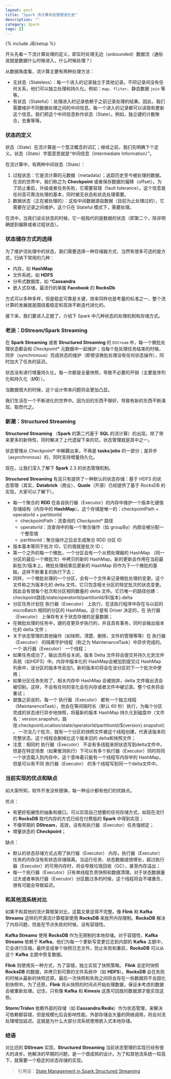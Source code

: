```yaml
---
layout: post
title: "Spark 流计算状态管理进化史"
description: ""
category: Spark
tags: []
---
```

{% include JB/setup %}

开头先看一下流计算处理的定义，即实时处理无边（unbounded）数据流（通俗说就是数据什么时候进入，什么时候处理？）

从数据角度看，流计算主要有两种处理方法：

- 无状态（Stateless）：每一个进入的记录独立于其他记录。不同记录间没有任何关系，他们可以独立处理和持久化。例如：`map`、`fliter`、静态数据 `join` 等等。
- 有状态（Stateful）：处理进入的记录依赖于之前记录处理的结果。因此，我们需要维护不同数据处理之间的中间信息。每一个进入的记录都可以读取和更新这个信息。我们把这个中间信息称作状态（State）。例如，独立键的计数聚合，去重等等。

### 状态的定义

状态（State）在流计算是一个宽泛概念的词汇；继续之前，我们先明确下个定义。状态（State）字面意思就是“中间信息（Intermediate Information）”。

在流计算中，有两种中间状态（State）：

1. 过程状态：它是流计算的元数据（metadata）；追踪历史至今被处理的数据。在流的世界中，我们称之为 **Checkpoint** 或者保存数据的偏移（offset）。为了防止重启，升级或者任务失败，它需要容错（fault tolerance）。这个信息是任何高可靠流处理的基本，同时被无状态和状态处理需要。
2. 数据状态（正在被处理的）：这些中间数据源自数据（目前为止处理过的），它需要在记录之间维护。这个只在 Stateful 模式下，需要处理。

在流中，当我们谈论状态的时候，它一般指代的是数据的状态（即第二个，除非明确提到偏移或者过程状态）。

### 状态储存方式的选择

为了维护流处理中的状态，我们需要选择一种存储器方式，当然有很多可选的是方式，归纳下常用的几种：
- 内存，如 **HashMap** 
- 文件系统，如 **HDFS**
- 分布式数据库，如 ***Cassandra**
- 嵌入式存储，最流行的单属 **Facebook** 的 **RocksDb**

方式可以多种多样，但是稳定可靠是关键，效率同样也是考量的标准之一，整个流计算的发展就是围绕着稳定和高效不断迭代进化的。

接下来，我们要进入正题了，介绍下 Spark 中几种状态的处理机制和存储方式。

### 老派：DStream/Spark Streaming

在 **Spark Streaming** 或者 **Structured Streaming** 的 `DStream` 中，每一个微批处理状态都会和 *Checkpoint** 元数据中一起维护；当每个批处理任务结束的时候，同步（synchronous）完成状态的维护（即使该微批处理没有任何状态操作），同时加大了任务的延迟。

状态没有进行增量持久化，每一次都是全量快照，导致不必要的开销（主要是序列化和持久化（**I/O**））。

当数据很大的时候，这个设计带来问题将会更加凸显。

我们生活在一个不断进化的世界中。因为旧的东西不够好，导致有新的东西不断涌现，取而代之。

### 新潮：Structured Streaming

**Structured Streaming** （**Spark** 的第二代基于 **SQL** 的流计算）的出现，除了带来更多的新特性，同时解决了上代遗留下来的坑，状态管理就是其中之一。

状态管理从 *Checkpoint** 中解藕出来，不再是 **tasks**/**jobs** 的一部分；是异步（asynchronous）的，同时支持增量持久化。

现在，让我们深入了解下 **Spark** 2.3 的状态管理机制。

**Structured Streaming** 有且只有提供了一种默认的状态存储：基于 HDFS 的状态管理（其实，**Databrick**（商业）、**Quole**（开源）已经提供了基于 RocksDB 的实现，大家可以了解下）。

- 每一个聚合的 **RDD** 在各自执行器（Executor）的内存中维护一个版本化键值存储结构（内存中的 **HashMap**）。这个存储是唯一的：checkpointPath + operatorId + partitionId
    - checkpointPath：流查询的 *Checkpoint** 路径
    - operatorId：流查询中的每一个聚合操作（如 groupBy）内部会被分配一个整型值
    - partitionId：聚合操作之后会生成聚合 RDD 分区 ID
- 版本基本等同于批次 ID，它的值就是批次 ID；
- 第一个之外的每一个微批，一个分区会有一个从预处理器的 HashMap （同一分区的最后一个微批次）中拷贝的新的 HashMap。新的更新会作用在当前最新批次/版本上。微批处理结束后更新的 HashMap 将作为下一个微批的基础，这样不断重复的执行下去；
- 同样，一个微批处理的一个分区，会有一个文件来记录微批处理的变更。这个文件称之为版本化的 delta 文件。它只包含相关分区的特定批次的状态变更。因此会有很每个批次和分区相同数量的 delta 文件。它已唯一的路径创建：checkpoint路径/state/operatorId/partitionId/${版本}.delta
- 分区任务计划在 执行器（Executor） 上执行，在该执行程序中存在与以前的 microBatch 相同的分区的 HashMap。这个是有 Driver 决定的，在 执行器（Executor） 上保存有关于状态存储的足量数据；
- 在微批处理的任务中，键的变更异步执行的，并且具有事务，同时会输出版本化的 delta 文件；
- 关于状态管理的其他操作（如快照，清楚、删除，文件的管理等等）在 执行器（Executor） 的隔离守护线程（称之为 MaintenanceTask）中异步完成的。一个 执行器（Executor） 一个线程；
- 如果任务成功了，输出流将会关闭，版本 Delta 文件将会提交并持久化到文件系统（如HDFS）中。内存中版本化的 HashMap会被加到提交过 HashMap 列表中，该分区的版本号会加1。新的版本ID将会在该分区的下一个批次中使用；
- 如果分区任务失败了，相关内存中 HashMap 会被抛弃，delta 文件输出流会被切削。这样，不会有任何的变化会在内存或者文件中被记录。整个任务将会重试；
- 就像之前说的，每一个 执行器（Executor） 都有一个独立线程（MaintanenceTask），他会在等间隔时长（默认 60 秒）执行，为每个分区完成的状态进行异步地快照，将最新的版本 HashMap 持久化到磁盘中（文件名：version.snapshot，路径:checkpointLocation/state/operatorId/partitionId/${version}.snapshot）。
一次没几个批次，就有一个分区的快照文件被这个线程创建，代表该版本的完整状态。这个线程会删掉比这个版本旧的 delta和快照文件；
- 注意：相同的 执行器（Executor） 不会有多线程来把状态写到delta文件中。但是在特定场景（如果推测执行）下可以有多个执行器（Executor）同时将同一个状态载入到内存中。这个意味着只能有一个线程写内存中的 HashMap，但是可以有不同 执行器（Executor） 的多个线程写到同一个delta文件中。

### 当前实现的优点和缺点

如大家所知，软件开发没有银弹。每一种设计都有他们的优缺点。

优点：
- 有更好拓展性的抽象和接口。可以实现自己想要的任何存储方式，如现在流行的 **RocksDB** 取代内存的方式已经在付费版的 **Spark** 中得到实现；
- 不像早期的 **DStream**，高效，没有和执行器（Executor）任务强绑定；
- 增量状态的 **Checkpoint**；

缺点：
- 默认的状态存储方式占用了执行器（Executor） 内存。执行器（Executor）任务的内存没有和状态存储隔离。当运行任务、状态数据成倍增长，超过执行器（Executor）的可用内存时，将会导致垃圾回收（GC），甚至内存溢出；
- 每一个执行器（Executor）只有单线程负责快照和数据清理。对于状态数据量过大或者单执行器（Executor）分区数过多的时候，这个线程将会不堪重负，很有可能会导致延迟。

### 和其他流系统对比

如果不和其他的流计算框架对比，这篇文章显得不完整。像 **Flink** 和 **Kafka Streams** 这样的开源流计算框架使用 **RocksDB** 来放开内存限制。**RocksDB** 解决了内存问题，但是在节点失败的时候，没有容错性。

**Kafka Streams** 使用 **RocksDB** 作为无限制的本地存储。对于容错性，**Kafka Streams** 依赖于 **Kafka**。他们为每一个更新写变更日志到内部的 **Kafka** 主题中，它会进行压缩，最终变成单个快照日志文件。防止失败和重启，**RocksDB** 可以从这个 **Kafka** 主题中恢复数据。

**Flink** 则使用另一种方式，为了容错，独立实现了快照策略。 **Flink** 会定时快照 **RocksDB** 的数据，并拷贝到可靠的文件系统中（如 **HDFS**）。**RocksDB** 会在失败的时候从最新的快照还原。最后一次快照和失败之间将会存在一些数据将不会固化到快照中。为了还原，**Flink** 将从快照的时间点开始处理数据，保证未考虑的数据会被重新处理。记住，只有像 **Kafka** 和 **Kinesis** 这类可回放的数据源才能实现这些。

**Storm**/**Triden** 依赖外部的存储（如 **Cassandra**/**Redis**）作为状态管理，来解决可依赖额容错，但是规模化后会影响性能。外部存储会大量的网络调用，将会对流处理增加延迟。这就是为什么大部分流系统使用嵌入式本地存储。


### 结语

对比旧的 **DStream** 实现，**Structured Streaming** 当前状态管理的实现已经有很大的进步。他解决的早期的问题，是一个很成熟的设计。为了和其他流系统一较高下，就需要一个稳定的状态存储的实现。




> 引用自：[State Management in Spark Structured Streaming](https://medium.com/@chandanbaranwal/state-management-in-spark-structured-streaming-aaa87b6c9d31)
